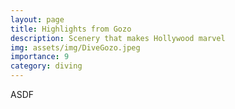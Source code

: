 ```yaml
---
layout: page
title: Highlights from Gozo
description: Scenery that makes Hollywood marvel
img: assets/img/DiveGozo.jpeg
importance: 9
category: diving
---
```


ASDF

